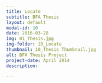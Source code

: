 ```yaml
---
title: Locate
subtitle: BFA Thesis
layout: default
modal-id: 10
date: 2016-03-28
img: 01_Thesis.jpg
img-folder: 10_Locate
thumbnail: 10_Thesis Thumbnail.jpg
alt: BFA Thesis Project
project-date: April 2014
description: 

---
```

